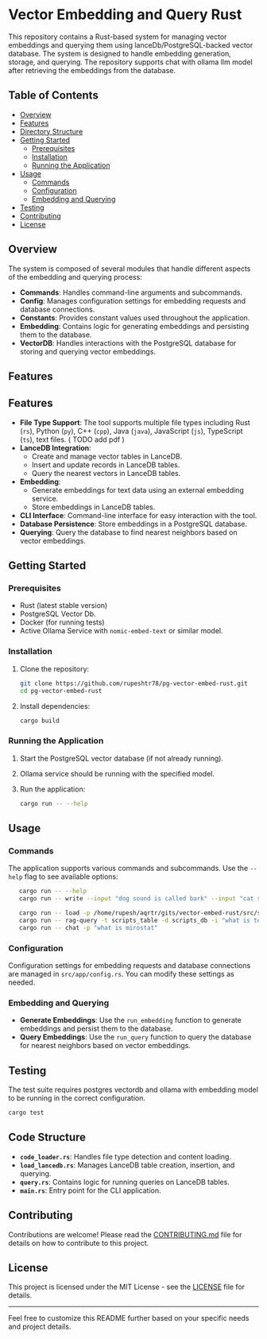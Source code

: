 # Vector Embedding and Query Rust

This repository contains a Rust-based system for managing vector embeddings and querying them using lanceDb/PostgreSQL-backed vector database. The system is designed to handle embedding generation, storage, and querying.
The repository supports chat with ollama llm model after retrieving the embeddings from the database.

## Table of Contents

- [Overview](#overview)
- [Features](#features)
- [Directory Structure](#directory-structure)
- [Getting Started](#getting-started)
  - [Prerequisites](#prerequisites)
  - [Installation](#installation)
  - [Running the Application](#running-the-application)
- [Usage](#usage)
  - [Commands](#commands)
  - [Configuration](#configuration)
  - [Embedding and Querying](#embedding-and-querying)
- [Testing](#testing)
- [Contributing](#contributing)
- [License](#license)

## Overview

The system is composed of several modules that handle different aspects of the embedding and querying process:

- **Commands**: Handles command-line arguments and subcommands.
- **Config**: Manages configuration settings for embedding requests and database connections.
- **Constants**: Provides constant values used throughout the application.
- **Embedding**: Contains logic for generating embeddings and persisting them to the database.
- **VectorDB**: Handles interactions with the PostgreSQL database for storing and querying vector embeddings.

## Features

## Features

- **File Type Support**: The tool supports multiple file types including Rust (`rs`), Python (`py`), C++ (`cpp`), Java (`java`), JavaScript (`js`), TypeScript (`ts`), text files. ( TODO add pdf )
- **LanceDB Integration**:
  - Create and manage vector tables in LanceDB.
  - Insert and update records in LanceDB tables.
  - Query the nearest vectors in LanceDB tables.
- **Embedding**:
  - Generate embeddings for text data using an external embedding service.
  - Store embeddings in LanceDB tables.
- **CLI Interface**: Command-line interface for easy interaction with the tool.
- **Database Persistence**: Store embeddings in a PostgreSQL database.
- **Querying**: Query the database to find nearest neighbors based on vector embeddings.

## Getting Started

### Prerequisites

- Rust (latest stable version)
- PostgreSQL Vector Db.
- Docker (for running tests)
- Active Ollama Service with `nomic-embed-text` or similar model.

### Installation

1. Clone the repository:

   ```sh
   git clone https://github.com/rupeshtr78/pg-vector-embed-rust.git
   cd pg-vector-embed-rust
   ```

2. Install dependencies:
   ```sh
   cargo build
   ```

### Running the Application

1. Start the PostgreSQL vector database (if not already running).
2. Ollama service should be running with the specified model.

3. Run the application:

   ```sh
   cargo run -- --help


   ```

## Usage

### Commands

The application supports various commands and subcommands. Use the `--help` flag to see available options:

```sh
   cargo run -- --help
   cargo run -- write --input "dog sound is called bark" --input "cat sounds is called purr" --model "nomic-embed-text" --table "from_rust2" --dim 768 --log-level "debug"

   cargo run -- load -p /home/rupesh/aqrtr/gits/vector-embed-rust/src/scripts
   cargo run -- rag-query -t scripts_table -d scripts_db -i "what is temperature"
   cargo run -- chat -p "what is mirostat"

```

### Configuration

Configuration settings for embedding requests and database connections are managed in `src/app/config.rs`. You can modify these settings as needed.

### Embedding and Querying

- **Generate Embeddings**: Use the `run_embedding` function to generate embeddings and persist them to the database.
- **Query Embeddings**: Use the `run_query` function to query the database for nearest neighbors based on vector embeddings.

## Testing

The test suite requires postgres vectordb and ollama with embedding model to be running in the correct configuration.

```sh
cargo test
```

## Code Structure

- **`code_loader.rs`**: Handles file type detection and content loading.
- **`load_lancedb.rs`**: Manages LanceDB table creation, insertion, and querying.
- **`query.rs`**: Contains logic for running queries on LanceDB tables.
- **`main.rs`**: Entry point for the CLI application.

## Contributing

Contributions are welcome! Please read the [CONTRIBUTING.md](CONTRIBUTING.md) file for details on how to contribute to this project.

## License

This project is licensed under the MIT License - see the [LICENSE](LICENSE) file for details.

---

Feel free to customize this README further based on your specific needs and project details.
